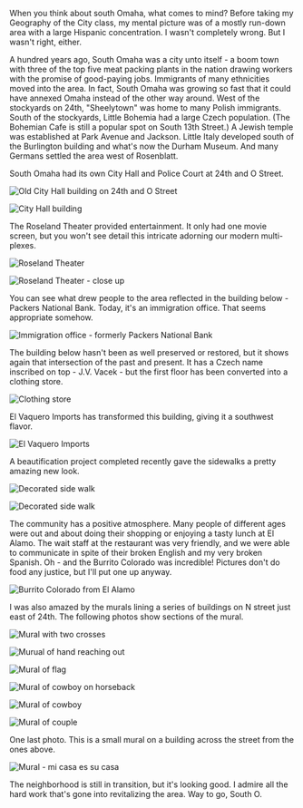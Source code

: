 When you think about south Omaha, what comes to mind?  Before taking my Geography of the City class, my mental picture was of a mostly run-down area with a large Hispanic concentration.  I wasn't completely wrong.  But I wasn't right, either.

A hundred years ago, South Omaha was a city unto itself - a boom town with three of the top five meat packing plants in the nation drawing workers with the promise of good-paying jobs.  Immigrants of many ethnicities moved into the area.  In fact, South Omaha was growing so fast that it could have annexed Omaha instead of the other way around.  West of the stockyards on 24th, "Sheelytown" was home to many Polish immigrants.  South of the stockyards, Little Bohemia had a large Czech population.  (The Bohemian Cafe is still a popular spot on South 13th Street.)  A Jewish temple was established at Park Avenue and Jackson.  Little Italy developed south of the Burlington building and what's now the Durham Museum.  And many Germans settled the area west of Rosenblatt. 

South Omaha had its own City Hall and Police Court at 24th and O Street.

![Old City Hall building on 24th and O Street](http://4.bp.blogspot.com/_lRuiVdtkJlo/TCUAJc7XjKI/AAAAAAAAASI/CuTcoRaW4Eg/s400/DSC01108.JPG)

![City Hall building](http://4.bp.blogspot.com/_lRuiVdtkJlo/TCUA1soKagI/AAAAAAAAASQ/7EtCxkz5CTw/s400/DSC01112.JPG)

The Roseland Theater provided entertainment.  It only had one movie screen, but you won't see detail this intricate adorning our modern multi-plexes.

![Roseland Theater](http://2.bp.blogspot.com/_lRuiVdtkJlo/TCUB4_Svt7I/AAAAAAAAASY/BbcIGWIejsg/s400/DSC01103.JPG)

![Roseland Theater - close up](http://3.bp.blogspot.com/_lRuiVdtkJlo/TCUCCazadvI/AAAAAAAAASg/m-zqBEF2jGU/s400/DSC01105.JPG)

You can see what drew people to the area reflected in the building below - Packers National Bank.  Today, it's an immigration office.  That seems appropriate somehow.

![Immigration office - formerly Packers National Bank](http://4.bp.blogspot.com/_lRuiVdtkJlo/TCUC6y712YI/AAAAAAAAASo/FyT56LKRLuQ/s400/DSC01118.JPG)

The building below hasn't been as well preserved or restored, but it shows again that intersection of the past and present.  It has a Czech name inscribed on top - J.V. Vacek - but the first floor has been converted into a clothing store.

![Clothing store](http://2.bp.blogspot.com/_lRuiVdtkJlo/TCUECUrl0hI/AAAAAAAAASw/CNFLJZUjsOk/s400/DSC01101.JPG)

El Vaquero Imports has transformed this building, giving it a southwest flavor.

![El Vaquero Imports](http://4.bp.blogspot.com/_lRuiVdtkJlo/TCUG47vhvNI/AAAAAAAAAS4/QuZI7tKq6mc/s400/DSC01120.JPG)

A beautification project completed recently gave the sidewalks a pretty amazing new look.  

![Decorated side walk](http://4.bp.blogspot.com/_lRuiVdtkJlo/TCUH1ubeb5I/AAAAAAAAATA/vuEo7uQNUdw/s400/DSC01096.JPG)

![Decorated side walk](http://4.bp.blogspot.com/_lRuiVdtkJlo/TCUINM0U3hI/AAAAAAAAATI/JQEljuixXM4/s400/DSC01095.JPG)

The community has a positive atmosphere.  Many people of different ages were out and about doing their shopping or enjoying a tasty lunch at El Alamo.  The wait staff at the restaurant was very friendly, and we were able to communicate in spite of their broken English and my very broken Spanish.  Oh - and the Burrito Colorado was incredible!  Pictures don't do food any justice, but I'll put one up anyway.

![Burrito Colorado from El Alamo](http://2.bp.blogspot.com/_lRuiVdtkJlo/TCUJuBBu_dI/AAAAAAAAATQ/nUT5bI3DZqQ/s320/DSC01127.JPG)

I was also amazed by the murals lining a series of buildings on N street just east of 24th.  The following photos show sections of the mural. 

![Mural with two crosses](http://2.bp.blogspot.com/_lRuiVdtkJlo/TCUK7SglIdI/AAAAAAAAATY/nzcW1ieJYYk/s400/DSC01084.JPG)

![Murual of hand reaching out](http://4.bp.blogspot.com/_lRuiVdtkJlo/TCULDSrrAvI/AAAAAAAAATg/LVrYrIDDkW0/s400/DSC01085.JPG)

![Mural of flag](http://4.bp.blogspot.com/_lRuiVdtkJlo/TCULL0hxuBI/AAAAAAAAATo/d42uKw6ZWpM/s400/DSC01088.JPG)

![Mural of cowboy on horseback](http://4.bp.blogspot.com/_lRuiVdtkJlo/TCULb3qNNMI/AAAAAAAAATw/ZxifJWck9xk/s400/DSC01089.JPG)

![Mural of cowboy](http://3.bp.blogspot.com/_lRuiVdtkJlo/TCULsRMmSPI/AAAAAAAAAT4/APdRkXIKG-A/s400/DSC01091.JPG)

![Mural of couple](http://4.bp.blogspot.com/_lRuiVdtkJlo/TCUL2-tVIcI/AAAAAAAAAUA/D8FXq6U8YVU/s320/DSC01090.JPG)

One last photo.  This is a small mural on a building across the street from the ones above.

![Mural - mi casa es su casa](http://2.bp.blogspot.com/_lRuiVdtkJlo/TCUMeyq__RI/AAAAAAAAAUI/YdcEcIIE6kU/s400/DSC01092.JPG)

The neighborhood is still in transition, but it's looking good.  I admire all the hard work that's gone into revitalizing the area.  Way to go, South O.  